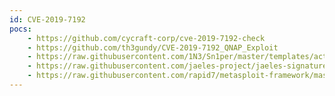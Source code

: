 ```yaml
---
id: CVE-2019-7192
pocs:
    - https://github.com/cycraft-corp/cve-2019-7192-check
    - https://github.com/th3gundy/CVE-2019-7192_QNAP_Exploit
    - https://raw.githubusercontent.com/1N3/Sn1per/master/templates/active/CVE-2019-7192_-_QNAP_Pre-Auth_Root_RCE.sh
    - https://raw.githubusercontent.com/jaeles-project/jaeles-signatures/master/cves/qnap-ps-rce-cve-2019-7192.yaml
    - https://raw.githubusercontent.com/rapid7/metasploit-framework/master/modules/auxiliary/gather/qnap_lfi.rb
---
```

